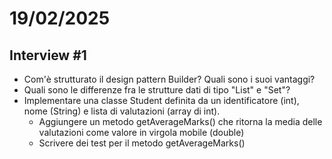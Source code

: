 # 19/02/2025
## Interview #1
- Com'è strutturato il design pattern Builder? Quali sono i suoi vantaggi?
- Quali sono le differenze fra le strutture dati di tipo "List" e "Set"?
- Implementare una classe Student definita da un identificatore (int), nome (String) e lista di valutazioni (array di int).
  - Aggiungere un metodo getAverageMarks() che ritorna la media delle valutazioni come valore in virgola mobile (double)
  - Scrivere dei test per il metodo getAverageMarks()
